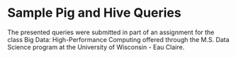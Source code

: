# Sample Pig and Hive Queries
The presented queries were submitted in part of an assignment for the class Big Data: High-Performance Computing offered through the M.S. Data Science program at the University of Wisconsin - Eau Claire.
